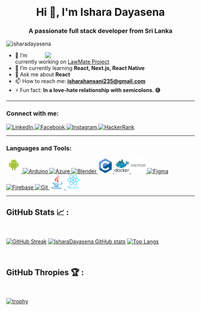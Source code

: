 <h1 align="center">Hi 👋, I'm Ishara Dayasena</h1>
<h3 align="center">A passionate full stack developer from Sri Lanka</h3>



<p align="left">
  <img src="https://komarev.com/ghpvc/?username=isharadayasena&label=Profile%20views&color=0e75b6&style=flat" alt="isharadayasena" />
</p>
<p align="right"><picture> <img align="right" src="https://mir-s3-cdn-cf.behance.net/project_modules/disp/601014116770475.6068beff4640a.gif" width = 400px></picture></p>

- 🔭 I’m currently working on [LawMate Project](https://github.com/LawMateProject)  
- 🌱 I’m currently learning **React, Next.js, React Native**  
- 💬 Ask me about **React**  
- 📫 How to reach me: **isharahansani235@gmail.com**  
- ⚡ Fun fact: **In a love-hate relationship with semicolons. 😅**
  

---

<h3 align="left">Connect with me:</h3>
<p align="left">
  <a href="https://linkedin.com/in/ishara dayasena" target="_blank">
    <img align="center" src="https://raw.githubusercontent.com/rahuldkjain/github-profile-readme-generator/master/src/images/icons/Social/linked-in-alt.svg" alt="LinkedIn" height="30" width="40" />
  </a>
  <a href="https://fb.com/ishara dayasena" target="_blank">
    <img align="center" src="https://raw.githubusercontent.com/rahuldkjain/github-profile-readme-generator/master/src/images/icons/Social/facebook.svg" alt="Facebook" height="30" width="40" />
  </a>
  <a href="https://instagram.com/ishara_dayasena" target="_blank">
    <img align="center" src="https://raw.githubusercontent.com/rahuldkjain/github-profile-readme-generator/master/src/images/icons/Social/instagram.svg" alt="Instagram" height="30" width="40" />
  </a>
  <a href="https://www.hackerrank.com/@isharadayasena" target="_blank">
    <img align="center" src="https://raw.githubusercontent.com/rahuldkjain/github-profile-readme-generator/master/src/images/icons/Social/hackerrank.svg" alt="HackerRank" height="30" width="40" />
  </a>
</p>

---

<h3 align="left">Languages and Tools:</h3>
<p align="left">
  <a href="https://developer.android.com" target="_blank" rel="noreferrer">
    <img src="https://raw.githubusercontent.com/devicons/devicon/master/icons/android/android-original-wordmark.svg" alt="Android" width="40" height="40"/>
  </a>
  <a href="https://www.arduino.cc/" target="_blank" rel="noreferrer">
    <img src="https://cdn.worldvectorlogo.com/logos/arduino-1.svg" alt="Arduino" width="40" height="40"/>
  </a>
  <a href="https://azure.microsoft.com/en-in/" target="_blank" rel="noreferrer">
    <img src="https://www.vectorlogo.zone/logos/microsoft_azure/microsoft_azure-icon.svg" alt="Azure" width="40" height="40"/>
  </a>
  <a href="https://www.blender.org/" target="_blank" rel="noreferrer">
    <img src="https://download.blender.org/branding/community/blender_community_badge_white.svg" alt="Blender" width="40" height="40"/>
  </a>
  <a href="https://www.cprogramming.com/" target="_blank" rel="noreferrer">
    <img src="https://raw.githubusercontent.com/devicons/devicon/master/icons/c/c-original.svg" alt="C" width="40" height="40"/>
  </a>
  <a href="https://www.docker.com/" target="_blank" rel="noreferrer">
    <img src="https://raw.githubusercontent.com/devicons/devicon/master/icons/docker/docker-original-wordmark.svg" alt="Docker" width="40" height="40"/>
  </a>
  <a href="https://expressjs.com" target="_blank" rel="noreferrer">
    <img src="https://raw.githubusercontent.com/devicons/devicon/master/icons/express/express-original-wordmark.svg" alt="Express" width="40" height="40"/>
  </a>
  <a href="https://www.figma.com/" target="_blank" rel="noreferrer">
    <img src="https://www.vectorlogo.zone/logos/figma/figma-icon.svg" alt="Figma" width="40" height="40"/>
  </a>
  <a href="https://firebase.google.com/" target="_blank" rel="noreferrer">
    <img src="https://www.vectorlogo.zone/logos/firebase/firebase-icon.svg" alt="Firebase" width="40" height="40"/>
  </a>
  <a href="https://git-scm.com/" target="_blank" rel="noreferrer">
    <img src="https://www.vectorlogo.zone/logos/git-scm/git-scm-icon.svg" alt="Git" width="40" height="40"/>
  </a>
  <a href="https://www.java.com" target="_blank" rel="noreferrer">
    <img src="https://raw.githubusercontent.com/devicons/devicon/master/icons/java/java-original.svg" alt="Java" width="40" height="40"/>
  </a>
  <a href="https://reactjs.org/" target="_blank" rel="noreferrer">
    <img src="https://raw.githubusercontent.com/devicons/devicon/master/icons/react/react-original-wordmark.svg" alt="React" width="40" height="40"/>
  </a>
</p>

---
## GitHub Stats 📈 :

<br>

[![GitHub Streak](https://github-readme-streak-stats.herokuapp.com?user=IsharaDayasena&theme=algolia&date_format=M%20j%5B%2C%20Y%5D)](https://git.io/streak-stats) [![IsharaDayasena GitHub stats](https://github-readme-stats.vercel.app/api?username=IsharaDayasena&theme=algolia)](https://github.com/IsharaDayasena/github-readme-stats) [![Top Langs](https://github-readme-stats.vercel.app/api/top-langs/?username=IsharaDayasena&theme=algolia)](https://github.com/IsharaDayasena/github-readme-stats) 

<br>

## GitHub Thropies 🏆 :

<br>

[![trophy](https://github-profile-trophy.vercel.app/?username=IsharaDayasena)](https://github.com/IsharaDayasena/github-profile-trophy)

<br>
